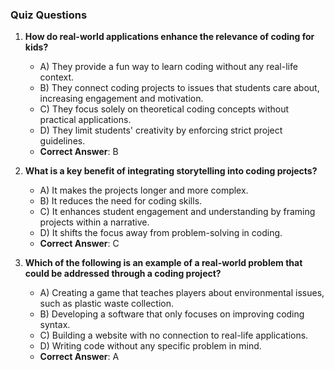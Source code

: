### Quiz Questions ###

1. **How do real-world applications enhance the relevance of coding for kids?**  
   - A) They provide a fun way to learn coding without any real-life context.  
   - B) They connect coding projects to issues that students care about, increasing engagement and motivation.  
   - C) They focus solely on theoretical coding concepts without practical applications.  
   - D) They limit students' creativity by enforcing strict project guidelines.  
   - **Correct Answer**: B

2. **What is a key benefit of integrating storytelling into coding projects?**  
   - A) It makes the projects longer and more complex.  
   - B) It reduces the need for coding skills.  
   - C) It enhances student engagement and understanding by framing projects within a narrative.  
   - D) It shifts the focus away from problem-solving in coding.  
   - **Correct Answer**: C

3. **Which of the following is an example of a real-world problem that could be addressed through a coding project?**  
   - A) Creating a game that teaches players about environmental issues, such as plastic waste collection.  
   - B) Developing a software that only focuses on improving coding syntax.  
   - C) Building a website with no connection to real-life applications.  
   - D) Writing code without any specific problem in mind.  
   - **Correct Answer**: A